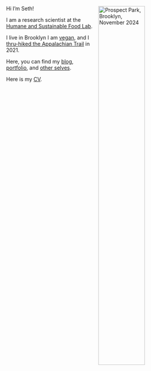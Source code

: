 Hi I’m Seth! 
<img 
src="/./_index_files/homepage-photos/seth-compendium.png" 
alt="Prospect Park, Brooklyn, November 2024" 
style="float:right;  margin: 0.1rem 0.1rem 0.1rem 1rem;  width:50%; height:auto;"/>

I am a research scientist at the [Humane and Sustainable Food Lab](https://www.foodlabstanford.com/).

I live in Brooklyn I am [vegan](https://setharielgreen.com/blog/i-m-an-ethical-vegan-and-not-the-fun-kind/), and I [thru-hiked the Appalachian Trail](https://journeys.appalachiantrail.org/issue/spring-summer-2022/traveling-north/) in 2021.

Here, you can find my [blog](/blog), [portfolio](/portfolio), and [other selves](/other-selves).

Here is my [CV](https://www.dropbox.com/s/g14078i3nh7q0yp/Seth_Green_CV.pdf?dl=0).
